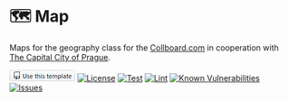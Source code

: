 # 🗺️ Map

Maps for the geography class for the [Collboard.com](https://collboard.com/) in cooperation with [The Capital City of Prague](https://www.prague.eu/).

[![Use this template](https://raw.githubusercontent.com/collboard/docs/main/buttons/use-this-template.button.png)](https://github.com/collboard/map/generate)
[![License](https://img.shields.io/github/license/collboard/map.svg?style=flat)](https://raw.githubusercontent.com/collboard/map/master/LICENSE)
[![Test](https://github.com/collboard/map/actions/workflows/test.yml/badge.svg)](https://github.com/collboard/map/actions/workflows/test.yml)
[![Lint](https://github.com/collboard/map/actions/workflows/lint.yml/badge.svg)](https://github.com/collboard/map/actions/workflows/lint.yml)
[![Known Vulnerabilities](https://snyk.io/test/github/collboard/map/badge.svg)](https://snyk.io/test/github/collboard/map)
[![Issues](https://img.shields.io/github/issues/collboard/map.svg?style=flat)](https://github.com/collboard/map/issues)
